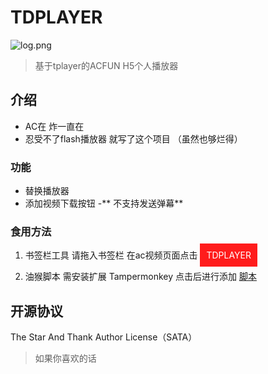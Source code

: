 # TDPLAYER
![log.png](https://ooo.0o0.ooo/2017/06/02/5930ca50f159c.png)
>基于tplayer的ACFUN H5个人播放器

## 介绍

- AC在 炸一直在
- 忍受不了flash播放器 就写了这个项目 （虽然也够烂得）

### 功能
- 替换播放器
- 添加视频下载按钮
-** 不支持发送弹幕**
### 食用方法
1. 书签栏工具  请拖入书签栏  在ac视频页面点击  <a style="background-color: #ff1c1c;color: #fff;text-decoration: none;padding: 10px;" href="javascript:(function(){var f=document.createElement('script');f.src='https://t5.haotown.cn/td/script.js?time='+new Date().getTime();document.body.appendChild(f);})();">TDPLAYER</a>


2. 油猴脚本  需安装扩展 Tampermonkey    点击后进行添加 [脚本](https://t5.haotown.cn/td/monkey.user.js)

## 开源协议

The Star And Thank Author License（SATA）
> 如果你喜欢的话
